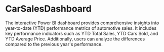 # CarSalesDashboard
The interactive Power BI dashboard provides comprehensive insights into year-to-date (YTD) performance metrics of automotive sales. It includes key performance indicators such as YTD Total Sales, YTD Cars Sold, and YTD Average Price. Additionally, users can analyze the differences compared to the previous year's performance.
